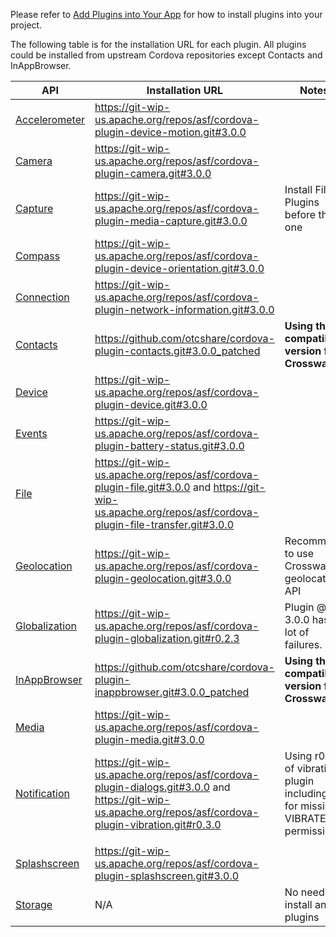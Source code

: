 Please refer to [Add Plugins into Your App](Add-Plugins-With-Crosswalk-Cordova-Android) for how to install plugins into your project.

The following table is for the installation URL for each plugin. All plugins could be installed from upstream Cordova repositories except Contacts and InAppBrowser.

| API | Installation URL | Notes |
|-----|-----|-------|
| [Accelerometer](http://cordova.apache.org/docs/en/3.0.0/cordova_accelerometer_accelerometer.md.html#Accelerometer) | https://git-wip-us.apache.org/repos/asf/cordova-plugin-device-motion.git#3.0.0 | |
| [Camera](http://cordova.apache.org/docs/en/3.0.0/cordova_camera_camera.md.html#Camera) | https://git-wip-us.apache.org/repos/asf/cordova-plugin-camera.git#3.0.0 | |
| [Capture](http://cordova.apache.org/docs/en/3.0.0/cordova_media_capture_capture.md.html#Capture) | https://git-wip-us.apache.org/repos/asf/cordova-plugin-media-capture.git#3.0.0 | Install File Plugins before this one |
| [Compass](http://cordova.apache.org/docs/en/3.0.0/cordova_compass_compass.md.html#Compass) | https://git-wip-us.apache.org/repos/asf/cordova-plugin-device-orientation.git#3.0.0 | |
| [Connection](http://cordova.apache.org/docs/en/3.0.0/cordova_connection_connection.md.html#Connection) | https://git-wip-us.apache.org/repos/asf/cordova-plugin-network-information.git#3.0.0 | |
| [Contacts](http://cordova.apache.org/docs/en/3.0.0/cordova_contacts_contacts.md.html#Contacts) | https://github.com/otcshare/cordova-plugin-contacts.git#3.0.0_patched | **Using the compatible version for Crosswalk** |
| [Device](http://cordova.apache.org/docs/en/3.0.0/cordova_device_device.md.html#Device) | https://git-wip-us.apache.org/repos/asf/cordova-plugin-device.git#3.0.0 | |
| [Events](http://cordova.apache.org/docs/en/3.0.0/cordova_events_events.md.html#Events) | https://git-wip-us.apache.org/repos/asf/cordova-plugin-battery-status.git#3.0.0 | |
| [File](http://cordova.apache.org/docs/en/3.0.0/cordova_file_file.md.html#File) | https://git-wip-us.apache.org/repos/asf/cordova-plugin-file.git#3.0.0 and https://git-wip-us.apache.org/repos/asf/cordova-plugin-file-transfer.git#3.0.0 | |
| [Geolocation](http://cordova.apache.org/docs/en/3.0.0/cordova_geolocation_geolocation.md.html#Geolocation) | https://git-wip-us.apache.org/repos/asf/cordova-plugin-geolocation.git#3.0.0 | Recommend to use Crosswalk's geolocation API|
| [Globalization](http://cordova.apache.org/docs/en/3.0.0/cordova_globalization_globalization.md.html#Globalization) | https://git-wip-us.apache.org/repos/asf/cordova-plugin-globalization.git#r0.2.3 | Plugin @ 3.0.0 has a lot of failures.|
| [InAppBrowser](http://cordova.apache.org/docs/en/3.0.0/cordova_inappbrowser_inappbrowser.md.html#InAppBrowser) | https://github.com/otcshare/cordova-plugin-inappbrowser.git#3.0.0_patched | **Using the compatible version for Crosswalk** |
| [Media](http://cordova.apache.org/docs/en/3.0.0/cordova_media_media.md.html#Media) | https://git-wip-us.apache.org/repos/asf/cordova-plugin-media.git#3.0.0 | |
| [Notification](http://cordova.apache.org/docs/en/3.0.0/cordova_notification_notification.md.html#Notification) | https://git-wip-us.apache.org/repos/asf/cordova-plugin-dialogs.git#3.0.0 and https://git-wip-us.apache.org/repos/asf/cordova-plugin-vibration.git#r0.3.0 | Using r0.3.0 of vibration plugin including fix for missing VIBRATE permission |
| |  |  |
| [Splashscreen](http://cordova.apache.org/docs/en/3.0.0/cordova_splashscreen_splashscreen.md.html#Splashscreen) | https://git-wip-us.apache.org/repos/asf/cordova-plugin-splashscreen.git#3.0.0 | |
| [Storage](http://cordova.apache.org/docs/en/3.0.0/cordova_storage_storage.md.html#Storage) | N/A | No need to install any plugins |